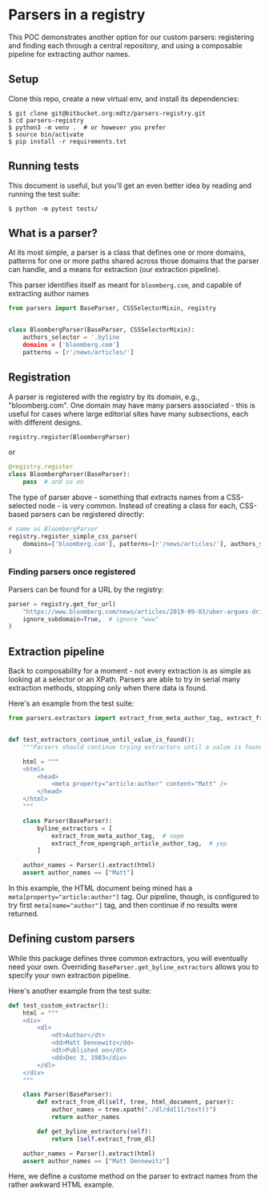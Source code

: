 # Parsers in a registry

This POC demonstrates another option for our custom parsers:
registering and finding each through a central repository,
and using a composable pipeline for extracting author names.

## Setup

Clone this repo, create a new virtual env, and install its dependencies:

```shell
$ git clone git@bitbucket.org:mdtz/parsers-registry.git
$ cd parsers-registry
$ python3 -m venv .  # or however you prefer
$ source bin/activate
$ pip install -r requirements.txt
```

## Running tests

This document is useful, but you'll get an even better idea by reading and running
the test suite:

```shell
$ python -m pytest tests/
```

## What is a parser?

At its most simple, a parser is a class that defines one or more domains,
patterns for one or more paths shared across those domains that
the parser can handle, and a means for extraction (our extraction pipeline).

This parser identifies itself as meant for `bloomberg.com`, and capable of
extracting author names

```python
from parsers import BaseParser, CSSSelectorMixin, registry


class BloombergParser(BaseParser, CSSSelectorMixin):
    authors_selector = '.byline
    domains = ['bloomberg.com']
    patterns = [r'/news/articles/']
```

## Registration

A parser is registered with the registry by its domain, e.g., "bloomberg.com".
One domain may have many parsers associated - this is useful for cases where
large editorial sites have many subsections, each with different designs.

```python
registry.register(BloombergParser)
```

or

```python
@registry.register
class BloombergParser(BaseParser):
    pass  # and so on
```

The type of parser above - something that extracts names from a CSS-selected node -
is very common. Instead of creating a class for each, CSS-based parsers can be
registered directly:

```python
# same as BloombergParser
registry.register_simple_css_parser(
    domains=['bloomberg.com'], patterns=[r'/news/articles/'], authors_selector='.byline'
)
```

### Finding parsers once registered

Parsers can be found for a URL by the registry:

```python
parser = registry.get_for_url(
    "https://www.bloomberg.com/news/articles/2019-09-03/uber-argues-driver-names-are-closely-guarded-trade-secrets",
    ignore_subdomain=True,  # ignore "www"
)
```

## Extraction pipeline

Back to composability for a moment - not every extraction is as simple as looking at a selector
or an XPath. Parsers are able to try in serial many extraction methods, stopping only
when there data is found.

Here's an example from the test suite:

```python
from parsers.extractors import extract_from_meta_author_tag, extract_from_opengraph_article_author_tag


def test_extractors_continue_until_value_is_found():
    """Parsers should continue trying extractors until a value is found"""

    html = """
    <html>
        <head>
            <meta property="article:author" content="Matt" />
        </head>
    </html>
    """

    class Parser(BaseParser):
        byline_extractors = [
            extract_from_meta_author_tag,  # nope
            extract_from_opengraph_article_author_tag,  # yep
        ]

    author_names = Parser().extract(html)
    assert author_names == ["Matt"]
```

In this example, the HTML document being mined has a `meta[property="article:author"]` tag.
Our pipeline, though, is configured to try first `meta[name="author"]` tag, and then continue
if no results were returned.

## Defining custom parsers

While this package defines three common extractors, you will eventually need your own.
Overriding `BaseParser.get_byline_extractors` allows you to specify your own extraction pipeline.

Here's another example from the test suite:

```python
def test_custom_extractor():
    html = """
    <div>
        <dl>
            <dt>Author</dt>
            <dd>Matt Dennewitz</dd>
            <dt>Published on</dt>
            <dd>Dec 3, 1983</div>
        </dl>
    </div>
    """

    class Parser(BaseParser):
        def extract_from_dl(self, tree, html_document, parser):
            author_names = tree.xpath("./dl/dd[1]/text()")
            return author_names

        def get_byline_extractors(self):
            return [self.extract_from_dl]

    author_names = Parser().extract(html)
    assert author_names == ["Matt Dennewitz"]
```

Here, we define a custome method on the parser to extract names from the rather awkward HTML example.
